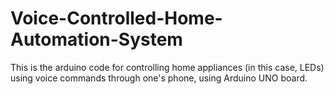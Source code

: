 # Voice-Controlled-Home-Automation-System
This is the arduino code for controlling home appliances (in this case, LEDs) using voice commands through one's phone, using Arduino UNO board.
